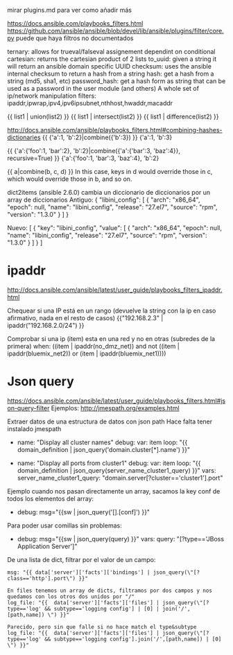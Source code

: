mirar plugins.md para ver como añadir más

https://docs.ansible.com/playbooks_filters.html
https://github.com/ansible/ansible/blob/devel/lib/ansible/plugins/filter/core.py
  puede que haya filtros no documentados

ternary: allows for trueval/falseval assignement dependint on conditional
cartesian: returns the cartesian product of 2 lists
to_uuid: given a string it will return an ansible domain specific UUID
checksum: uses the ansible internal checksum to return a hash from a string
hash: get a hash from a string (md5, sha1, etc)
password_hash: get a hash form as string that can be used as a password in the user module (and others)
A whole set of ip/network manipulation filters: ipaddr,ipwrap,ipv4,ipv6ipsubnet,nthhost,hwaddr,macaddr


{{ list1 | union(list2) }}
{{ list1 | intersect(list2) }}
{{ list1 | difference(list2) }}


http://docs.ansible.com/ansible/playbooks_filters.html#combining-hashes-dictionaries
{{ {'a':1, 'b':2}|combine({'b':3}) }}
{'a':1, 'b':3}


{{ {'a':{'foo':1, 'bar':2}, 'b':2}|combine({'a':{'bar':3, 'baz':4}}, recursive=True) }}
{'a':{'foo':1, 'bar':3, 'baz':4}, 'b':2}

{{ a|combine(b, c, d) }}
In this case, keys in d would override those in c, which would override those in b, and so on.



dict2items (ansible 2.6.0)
cambia un diccionario de diccionarios por un array de diccionarios
Antiguo:
{
     "libini_config": [
            {
                "arch": "x86_64",
                "epoch": null,
                "name": "libini_config",
                "release": "27.el7",
                "source": "rpm",
                "version": "1.3.0"
            }
     ]
}

Nuevo:
[
    {
        "key": "libini_config",
        "value": [
            {
                "arch": "x86_64",
                "epoch": null,
                "name": "libini_config",
                "release": "27.el7",
                "source": "rpm",
                "version": "1.3.0"
            }
        ]
    }
]




# ipaddr
http://docs.ansible.com/ansible/latest/user_guide/playbooks_filters_ipaddr.html

Chequear si una IP está en un rango (devuelve la string con la ip en caso afirmativo, nada en el resto de casos)
{{"192.168.2.3" | ipaddr("192.168.2.0/24") }}

Comprobar si una ip (item) esta en una red y no en otras (subredes de la primera)
when: ((item | ipaddr(no_dmz_net)) and not ((item | ipaddr(bluemix_net2)) or (item | ipaddr(bluemix_net1))))


# Json query
https://docs.ansible.com/ansible/latest/user_guide/playbooks_filters.html#json-query-filter
Ejemplos: http://jmespath.org/examples.html

Extraer datos de una estructura de datos con json path
Hace falta tener instalado jmespath

- name: "Display all cluster names"
  debug:
    var: item
  loop: "{{ domain_definition | json_query('domain.cluster[*].name') }}"

- name: "Display all ports from cluster1"
  debug:
    var: item
  loop: "{{ domain_definition | json_query(server_name_cluster1_query) }}"
  vars:
    server_name_cluster1_query: "domain.server[?cluster=='cluster1'].port"

Ejemplo cuando nos pasan directamente un array, sacamos la key conf de todos los elementos del array:
- debug: msg="{{sw | json_query('[].[conf]') }}"

Para poder usar comillas sin problemas:
- debug: msg="{{sw | json_query(query) }}"
  vars:
    query: "[?type=='JBoss Application Server']"


De una lista de dict, filtrar por el valor de un campo:
```
msg: "{{ data['server']['facts']['bindings'] | json_query(\"[?class=='http'].port\") }}"

En files tenemos un array de dicts, filtramos por dos campos y nos quedamos con los otros dos unidos por "/"
log_file: "{{  data['server']['facts']['files'] | json_query(\"[?type=='log' && subtype=='logging config'] | [0] | join('/',[path,name]) \") }}"

Parecido, pero sin que falle si no hace match el type&subtype
log_file: "{{  data['server']['facts']['files'] | json_query(\"[?type=='log' && subtype=='logging config'].join('/',[path,name]) | [0] \") }}"

```

